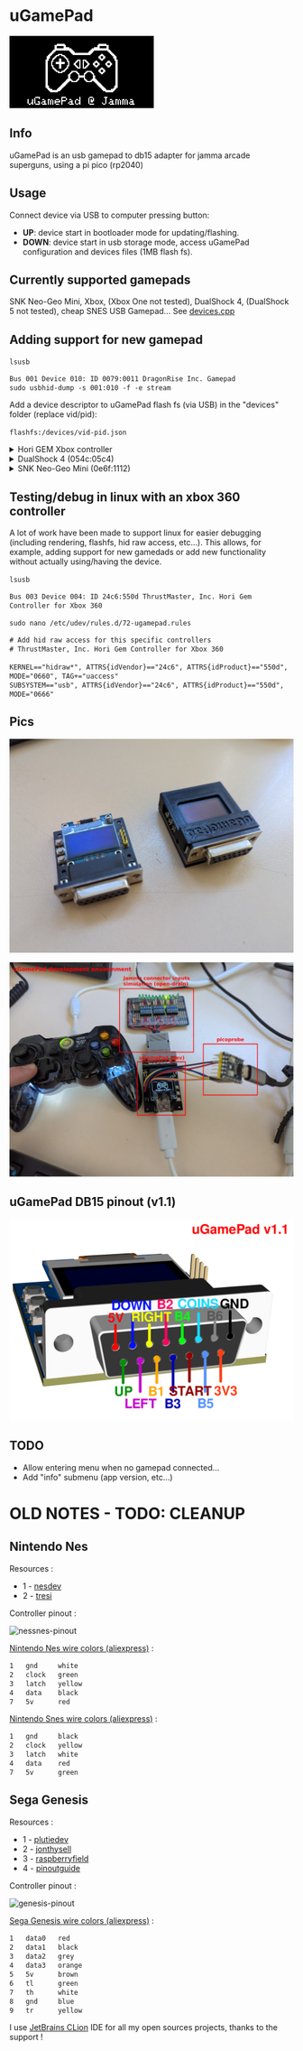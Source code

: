 # uGamePad

![](docs/pics/ugamepad-splash.png)

## Info

uGamePad is an usb gamepad to db15 adapter for jamma arcade superguns, using a pi pico (rp2040)

## Usage
Connect device via USB to computer pressing button:
 - **UP**: device start in bootloader mode for updating/flashing.
 - **DOWN**: device start in usb storage mode, access uGamePad configuration and devices files (1MB flash fs).

## Currently supported gamepads

SNK Neo-Geo Mini, Xbox, (Xbox One not tested), DualShock 4, (DualShock 5 not tested), cheap SNES USB Gamepad...
See [devices.cpp](src/devices.cpp)

## Adding support for new gamepad
`lsusb`
```
Bus 001 Device 010: ID 0079:0011 DragonRise Inc. Gamepad
sudo usbhid-dump -s 001:010 -f -e stream
```

Add a device descriptor to uGamePad flash fs (via USB) in the "devices" folder (replace vid/pid):

`flashfs:/devices/vid-pid.json`

<details>
<summary>Hori GEM Xbox controller</summary>

```
{
  "vid": "24c6",
  "pid": "550d",
  "name": "Hori GEM Xbox controller",
  "input_descriptor": {
    "report_size": 16,
    "is_xbox": true,
    "joystick": {
      "button_count": 12,
      "dead_zone": 8000,
      "axis": [
        {
          "offset": 48,
          "size": 16,
          "logical": [
            -32768,
            32767
          ]
        },
        {
          "offset": 64,
          "size": 16,
          "logical": [
            -32768,
            32767
          ]
        },
        {
          "offset": 80,
          "size": 16,
          "logical": [
            -32768,
            32767
          ]
        },
        {
          "offset": 96,
          "size": 16,
          "logical": [
            -32768,
            32767
          ]
        }
      ],
      "buttons": [
        {
          "byte_offset": 3,
          "bitmask": 16
        },
        {
          "byte_offset": 3,
          "bitmask": 32
        },
        {
          "byte_offset": 3,
          "bitmask": 64
        },
        {
          "byte_offset": 3,
          "bitmask": 128
        },
        {
          "byte_offset": 3,
          "bitmask": 1
        },
        {
          "byte_offset": 3,
          "bitmask": 2
        },
        {
          "byte_offset": 2,
          "bitmask": 16
        },
        {
          "byte_offset": 2,
          "bitmask": 32
        },
        {
          "byte_offset": 2,
          "bitmask": 4
        },
        {
          "byte_offset": 2,
          "bitmask": 8
        },
        {
          "byte_offset": 2,
          "bitmask": 1
        },
        {
          "byte_offset": 2,
          "bitmask": 2
        }
      ],
      "hat": {
        "offset": 0,
        "size": 0,
        "logical": [
          0,
          0
        ],
        "physical": [
          0,
          0
        ]
      },
      "init": {
        "size": 3,
        "bytes": [
          1,
          3,
          2
        ]
      }
    }
  }
}
```
</details>

<details>
<summary>DualShock 4 (054c:05c4)</summary>

```
{
  "vid": "054c",
  "pid": "05c4",
  "name": "DualShock 4",
  "input_descriptor": {
    "report_size": 63,
    "is_xbox": false,
    "joystick": {
      "button_count": 8,
      "dead_zone": 8000,
      "axis": [
        {
          "offset": 8,
          "size": 8,
          "logical": [
            0,
            255
          ]
        },
        {
          "offset": 16,
          "size": 8,
          "logical": [
            0,
            255
          ]
        },
        {
          "offset": 24,
          "size": 8,
          "logical": [
            0,
            255
          ]
        },
        {
          "offset": 32,
          "size": 8,
          "logical": [
            0,
            255
          ]
        }
      ],
      "buttons": [
        {
          "byte_offset": 5,
          "bitmask": 32
        },
        {
          "byte_offset": 5,
          "bitmask": 64
        },
        {
          "byte_offset": 5,
          "bitmask": 16
        },
        {
          "byte_offset": 5,
          "bitmask": 128
        },
        {
          "byte_offset": 6,
          "bitmask": 1
        },
        {
          "byte_offset": 6,
          "bitmask": 2
        },
        {
          "byte_offset": 6,
          "bitmask": 32
        },
        {
          "byte_offset": 6,
          "bitmask": 16
        }
      ],
      "hat": {
        "offset": 40,
        "size": 4,
        "logical": [
          0,
          7
        ],
        "physical": [
          0,
          315
        ]
      },
      "init": {
        "size": 0
      }
    }
  }
}
```

</details>

<details>
<summary>SNK Neo-Geo Mini (0e6f:1112)</summary>

```
{
  "vid": "0e6f",
  "pid": "1112",
  "name": "SNK Neo-Geo Mini",
  "input_descriptor": {
    "report_size": 27,
    "is_xbox": false,
    "joystick": {
      "button_count": 8,
      "axis": [
        {
          "offset": 0,
          "size": 0,
          "logical": [
            0,
            0
          ]
        },
        {
          "offset": 0,
          "size": 0,
          "logical": [
            0,
            0
          ]
        },
        {
          "offset": 0,
          "size": 0,
          "logical": [
            0,
            0
          ]
        },
        {
          "offset": 0,
          "size": 0,
          "logical": [
            0,
            0
          ]
        }
      ],
      "buttons": [
        {
          "byte_offset": 0,
          "bitmask": 2
        },
        {
          "byte_offset": 0,
          "bitmask": 1
        },
        {
          "byte_offset": 0,
          "bitmask": 4
        },
        {
          "byte_offset": 0,
          "bitmask": 8
        },
        {
          "byte_offset": 255,
          "bitmask": 255
        },
        {
          "byte_offset": 255,
          "bitmask": 255
        },
        {
          "byte_offset": 1,
          "bitmask": 2
        },
        {
          "byte_offset": 1,
          "bitmask": 1
        }
      ],
      "hat": {
        "offset": 16,
        "size": 4,
        "logical": [
          0,
          7
        ],
        "physical": [
          0,
          315
        ]
      },
      "init": {
        "size": 0
      }
    }
  }
}
```
</details>

## Testing/debug in linux with an xbox 360 controller

A lot of work have been made to support linux for easier debugging (including rendering, flashfs, hid raw access, etc...). This allows, for example, adding support for new gamedads or add new functionality without actually using/having the device.

`lsusb`
```
Bus 003 Device 004: ID 24c6:550d ThrustMaster, Inc. Hori Gem Controller for Xbox 360
```
`sudo nano /etc/udev/rules.d/72-ugamepad.rules`
```
# Add hid raw access for this specific controllers
# ThrustMaster, Inc. Hori Gem Controller for Xbox 360

KERNEL=="hidraw*", ATTRS{idVendor}=="24c6", ATTRS{idProduct}=="550d", MODE="0660", TAG+="uaccess"
SUBSYSTEM=="usb", ATTRS{idVendor}=="24c6", ATTRS{idProduct}=="550d", MODE="0666"
```

## Pics

![](docs/pics/ugamepad-v1.1.jpg)

![](docs/pics/ugamepad-debug.jpg)

## uGamePad DB15 pinout (v1.1)

![](docs/pics/ugamepad-v1.1-db15-pinout.png)

## TODO

- Allow entering menu when no gamepad connected...
- Add "info" submenu (app version, etc...)

# OLD NOTES - TODO: CLEANUP

## Nintendo Nes

Resources :
* 1 - [nesdev](https://www.nesdev.org/wiki/Controller_port_pinout)
* 2 - [tresi](https://tresi.github.io/nes/)

Controller pinout :

![nessnes-pinout](https://www.igorkromin.net/fp-content/images/snestones/NesSnesPinout.png)

[Nintendo Nes wire colors (aliexpress)](https://fr.aliexpress.com/item/33011370991.html?spm=a2g0o.order_list.order_list_main.6.6bf65e5bZjQmvi&gatewayAdapt=glo2fra) :
```
1   gnd     white
2   clock   green
3   latch   yellow
4   data    black
7   5v      red

```

[Nintendo Snes wire colors (aliexpress)](https://fr.aliexpress.com/item/33011370991.html?spm=a2g0o.order_list.order_list_main.6.6bf65e5bZjQmvi&gatewayAdapt=glo2fra) :
```
1   gnd     black 
2   clock   yellow
3   latch   white
4   data    red
7   5v      green

```

## Sega Genesis

Resources : 
* 1 - [plutiedev](https://plutiedev.com/io-pinout#md-port)
* 2 - [jonthysell](https://github.com/jonthysell/SegaController/wiki/How-To-Read-Sega-Controllers)
* 3 - [raspberryfield](https://www.raspberryfield.life/2019/02/15/sega-mega-drive-genesis-3-button-abc-controller/)
* 4 - [pinoutguide](https://pinoutguide.com/Game/genesiscontroller_pinout.shtml)

Controller pinout :

![genesis-pinout](https://plutiedev.com/img/md-port-pinout.png)

[Sega Genesis wire colors (aliexpress)](https://fr.aliexpress.com/item/1005002864827866.html?spm=a2g0o.order_detail.order_detail_item.13.22277d56hgr2Fe&gatewayAdapt=glo2fra) :
```
1   data0   red
2   data1   black
3   data2   grey
4   data3   orange
5   5v      brown
6   tl      green
7   th      white
8   gnd     blue
9   tr      yellow
```

I use [JetBrains CLion](https://www.jetbrains.com/clion/) IDE for all my open sources projects, thanks to the support !
